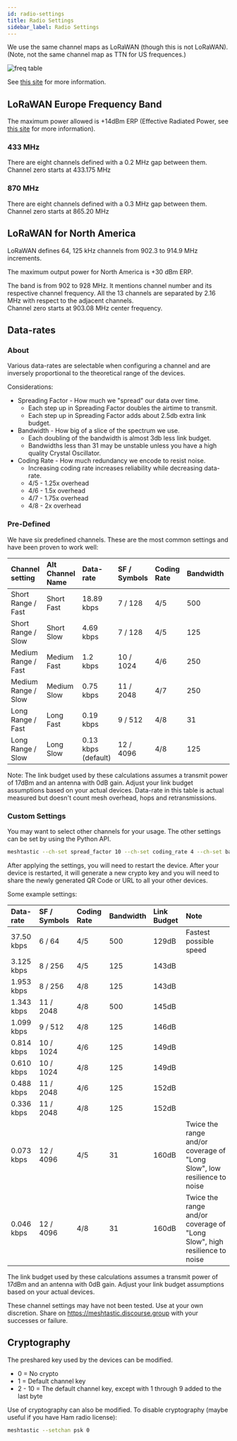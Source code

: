 ```yaml
---
id: radio-settings
title: Radio Settings
sidebar_label: Radio Settings
---
```


We use the same channel maps as LoRaWAN (though this is not LoRaWAN).
(Note, not the same channel map as TTN for US frequences.)

![freq table](/img/LoRa-Frequency-Bands.jpg)

See [this site](https://www.rfwireless-world.com/Tutorials/LoRa-channels-list.html) for more information.

## LoRaWAN Europe Frequency Band

The maximum power allowed is +14dBm ERP (Effective Radiated Power, see [this site](https://en.wikipedia.org/wiki/Effective_radiated_power) for more information).

### 433 MHz

There are eight channels defined with a 0.2 MHz gap between them.
Channel zero starts at 433.175 MHz

### 870 MHz

There are eight channels defined with a 0.3 MHz gap between them.
Channel zero starts at 865.20 MHz

## LoRaWAN for North America

LoRaWAN defines 64, 125 kHz channels from 902.3 to 914.9 MHz increments.

The maximum output power for North America is +30 dBm ERP.

The band is from 902 to 928 MHz. It mentions channel number and its respective channel frequency. All the 13 channels are separated by 2.16 MHz with respect to the adjacent channels.  
Channel zero starts at 903.08 MHz center frequency.

## Data-rates

### About

Various data-rates are selectable when configuring a channel and are inversely proportional to the theoretical range of the devices.

Considerations:

- Spreading Factor - How much we "spread" our data over time.
  - Each step up in Spreading Factor doubles the airtime to transmit.
  - Each step up in Spreading Factor adds about 2.5db extra link budget.
- Bandwidth - How big of a slice of the spectrum we use.
  - Each doubling of the bandwidth is almost 3db less link budget.
  - Bandwidths less than 31 may be unstable unless you have a high quality Crystal Oscillator.
- Coding Rate - How much redundancy we encode to resist noise.
  - Increasing coding rate increases reliability while decreasing data-rate.
  - 4/5 - 1.25x overhead
  - 4/6 - 1.5x overhead
  - 4/7 - 1.75x overhead
  - 4/8 - 2x overhead

### Pre-Defined

We have six predefined channels. These are the most common settings and have been proven to work well:

| Channel setting     | Alt Channel Name | Data-rate           | SF / Symbols | Coding Rate | Bandwidth | Link Budget |
| :------------------ | :--------------- | :------------------ | :----------- | :---------- | :-------- | :---------- |
| Short Range / Fast  | Short Fast       | 18.89 kbps          | 7 / 128      | 4/5         | 500       | 134dB       |
| Short Range / Slow  | Short Slow       | 4.69 kbps           | 7 / 128      | 4/5         | 125       | 140dB       |
| Medium Range / Fast | Medium Fast      | 1.2 kbps            | 10 / 1024    | 4/6         | 250       | 146dB       |
| Medium Range / Slow | Medium Slow      | 0.75 kbps           | 11 / 2048    | 4/7         | 250       | 148dB       |
| Long Range / Fast   | Long Fast        | 0.19 kbps           | 9 / 512      | 4/8         | 31        | 153dB       |
| Long Range / Slow   | Long Slow        | 0.13 kbps (default) | 12 / 4096    | 4/8         | 125       | 154dB       |

Note: The link budget used by these calculations assumes a transmit power of 17dBm and an antenna with 0dB gain. Adjust your link budget assumptions based on your actual devices. Data-rate in this table is actual measured but doesn't count mesh overhead, hops and retransmissions.

### Custom Settings

You may want to select other channels for your usage. The other settings can be set by using the Python API.

```bash
meshtastic --ch-set spread_factor 10 --ch-set coding_rate 4 --ch-set bandwidth 125 --ch-index 0
```

After applying the settings, you will need to restart the device. After your device is restarted, it will generate a new crypto key and you will need to share the newly generated QR Code or URL to all your other devices.

Some example settings:

| Data-rate  | SF / Symbols | Coding Rate | Bandwidth | Link Budget | Note                                                                     |
| :--------- | :----------- | :---------- | :-------- | :---------- | :----------------------------------------------------------------------- |
| 37.50 kbps | 6 / 64       | 4/5         | 500       | 129dB       | Fastest possible speed                                                   |
| 3.125 kbps | 8 / 256      | 4/5         | 125       | 143dB       |                                                                          |
| 1.953 kbps | 8 / 256      | 4/8         | 125       | 143dB       |                                                                          |
| 1.343 kbps | 11 / 2048    | 4/8         | 500       | 145dB       |                                                                          |
| 1.099 kbps | 9 / 512      | 4/8         | 125       | 146dB       |                                                                          |
| 0.814 kbps | 10 / 1024    | 4/6         | 125       | 149dB       |                                                                          |
| 0.610 kbps | 10 / 1024    | 4/8         | 125       | 149dB       |                                                                          |
| 0.488 kbps | 11 / 2048    | 4/6         | 125       | 152dB       |                                                                          |
| 0.336 kbps | 11 / 2048    | 4/8         | 125       | 152dB       |                                                                          |
| 0.073 kbps | 12 / 4096    | 4/5         | 31        | 160dB       | Twice the range and/or coverage of "Long Slow", low resilience to noise  |
| 0.046 kbps | 12 / 4096    | 4/8         | 31        | 160dB       | Twice the range and/or coverage of "Long Slow", high resilience to noise |

The link budget used by these calculations assumes a transmit power of 17dBm and an antenna with 0dB gain. Adjust your link budget assumptions based on your actual devices.

These channel settings may have not been tested. Use at your own discretion. Share on <https://meshtastic.discourse.group> with your successes or failure.

## Cryptography

The preshared key used by the devices can be modified.

- 0 = No crypto
- 1 = Default channel key
- 2 - 10 = The default channel key, except with 1 through 9 added to the last byte

Use of cryptography can also be modified. To disable cryptography (maybe useful if you have Ham radio license):

```bash
meshtastic --setchan psk 0
```
